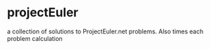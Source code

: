 # projectEuler

a collection of solutions to ProjectEuler.net problems.
Also times each problem calculation
